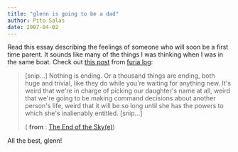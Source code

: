 ```yaml
---
title: "glenn is going to be a dad"
author: Pito Salas
date: 2007-04-02
---
```




Read this essay describing the feelings of someone who will soon be a first
time parent. It sounds like many of the things I was thinking when I was in
the same boat. Check out [this
post](<http://www.furia.com/page.cgi?type=log&id=263>) from [furia
log](<http://www.furia.com/page.cgi>):

> [snip…] Nothing is ending. Or a thousand things are ending, both huge and
> trivial, like they do while you're waiting for anything new. It's weird that
> we're in charge of picking our daughter's name at all, weird that we're
> going to be making command decisions about another person's life, weird that
> it will be so long until she has the powers to which she's inalienably
> entitled. [snip…]
>
> ( **from** : [The End of the
> Sky(e)](<http://www.furia.com/page.cgi?type=log&id=263>))

All the best, glenn!


